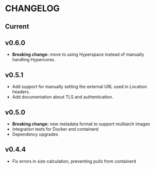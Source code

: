 # CHANGELOG

## Current

## v0.6.0

* **Breaking change:** move to using Hyperspace instead of manually handling Hypercores.

## v0.5.1

* Add support for manually setting the external URL used in Location headers.
* Add documentation about TLS and authentication.

## v0.5.0

* **Breaking change:** new metadata format to support multiarch images
* Integration tests for Docker and containerd
* Dependency upgrades

## v0.4.4

* Fix errors in size calculation, preventing pulls from containerd
